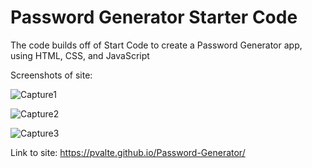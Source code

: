 # Password Generator Starter Code

The code builds off of Start Code to create a Password Generator app, using HTML, CSS, and JavaScript

Screenshots of site:

![Capture1](https://user-images.githubusercontent.com/86697117/131915779-23f6222e-1090-468c-bceb-eb9c89500f5d.JPG)

![Capture2](https://user-images.githubusercontent.com/86697117/131915795-508432b6-2c83-46a4-bc77-1ccebca9f045.JPG)

![Capture3](https://user-images.githubusercontent.com/86697117/131915813-b9188eca-7567-4af5-b2e0-4e7c0a3823da.JPG)




Link to site: https://pvalte.github.io/Password-Generator/

